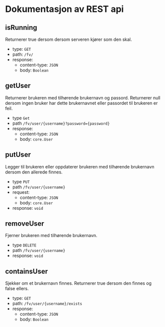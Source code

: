 # Dokumentasjon av REST api

## isRunning
Returnerer true dersom dersom serveren kjører som den skal.
- type: `GET`
- path: `/fv/`
- response:
  - content-type: `JSON`
  - body: `Boolean`

## getUser
Returnerer brukeren med tilhørende brukernavn og passord. Returnerer null dersom ingen bruker har dette brukernavnet eller passordet til brukeren er feil.
- type `Get`
- path `/fv/user/{username}?password={password}`
- response:
  - content-type: `JSON`
  - body: `core.User`


## putUser
Legger til brukeren eller oppdaterer brukeren med tilhørende brukernavn dersom den allerede finnes.
- type `PUT`
- path `/fv/user/{username}`
- request:
  - content-type: `JSON`
  - body: `core.User`
- response: `void`

## removeUser
Fjerner brukeren med tilhørende brukernavn.
- type `DELETE`
- path `/fv/user/{username}`
- response: `void`

## containsUser
Sjekker om et brukernavn finnes. Returnerer true dersom den finnes og false ellers.
- type: `GET`
- path: `/fv/user/{username}/exists`
- response:
  - content-type: `JSON`
  - body: `Boolean`